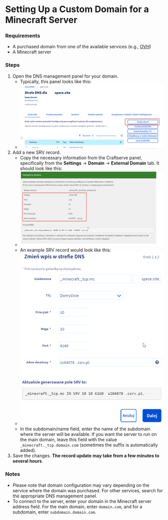 # Setting Up a Custom Domain for a Minecraft Server

### Requirements

  * A purchased domain from one of the available services (e.g., [OVH](https://www.ovhcloud.com/en/domains/))
  * A Minecraft server


### Steps

1. Open the DNS management panel for your domain.
    - Typically, this panel looks like this:
    - ![image](img/domena/ovh_dns_panel.png)
2. Add a new SRV record.
    - Copy the necessary information from the Craftserve panel, specifically from the **Settings** -> **Domain** -> **External Domain** tab. It should look like this:
    - ![image](img/domena/craftserve_domain_panel.png)
    - An example SRV record would look like this:
    - ![image](img/domena/ovh_srv_record.png)
    - In the subdomain/name field, enter the name of the subdomain where the server will be available. If you want the server to run on the main domain, leave this field with the value `_minecraft._tcp.domain.com` (sometimes the suffix is automatically added).
3. Save the changes. **The record update may take from a few minutes to several hours**.

### Notes
- Please note that domain configuration may vary depending on the service where the domain was purchased. For other services, search for the appropriate DNS management panel.
- To connect to the server, enter your domain in the Minecraft server address field. For the main domain, enter `domain.com`, and for a subdomain, enter `subdomain.domain.com`.
